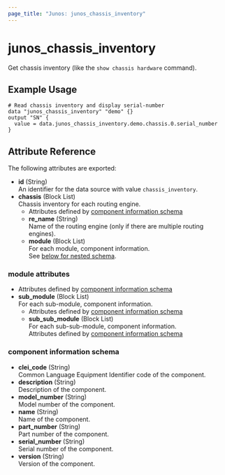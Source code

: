 ```yaml
---
page_title: "Junos: junos_chassis_inventory"
---
```


# junos_chassis_inventory

Get chassis inventory (like the `show chassis hardware` command).

## Example Usage

```hcl
# Read chassis inventory and display serial-number
data "junos_chassis_inventory" "demo" {}
output "SN" {
  value = data.junos_chassis_inventory.demo.chassis.0.serial_number
}
```

## Attribute Reference

The following attributes are exported:

- **id** (String)  
  An identifier for the data source with value `chassis_inventory`.
- **chassis** (Block List)  
  Chassis inventory for each routing engine.  
  - Attributes defined by [component information schema](#component-information-schema)
  - **re_name** (String)  
    Name of the routing engine (only if there are multiple routing engines).
  - **module** (Block List)  
    For each module, component information.  
    See [below for nested schema](#module-attributes).

### module attributes

- Attributes defined by [component information schema](#component-information-schema)
- **sub_module** (Block List)  
  For each sub-module, component information.  
  - Attributes defined by [component information schema](#component-information-schema)
  - **sub_sub_module** (Block List)  
    For each sub-sub-module, component information.  
    Attributes defined by [component information schema](#component-information-schema)

### component information schema

- **clei_code** (String)  
  Common Language Equipment Identifier code of the component.
- **description** (String)  
  Description of the component.
- **model_number** (String)  
  Model number of the component.
- **name** (String)  
  Name of the component.
- **part_number** (String)  
  Part number of the component.
- **serial_number** (String)  
  Serial number of the component.
- **version** (String)  
  Version of the component.
